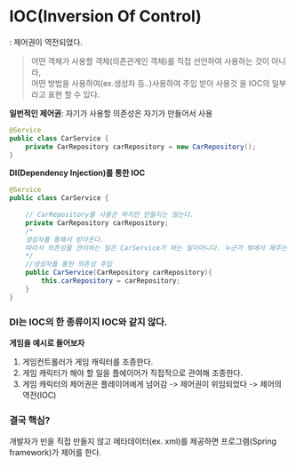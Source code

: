 # IOC(Inversion Of Control)
: 제어권이 역전되었다.  
>어떤 객체가 사용할 객체(의존관계인 객체)를 직접 선언하여 사용하는 것이 아니라,  
>어떤 방법을 사용하여(ex.생성자 등..)사용하여 주입 받아 사용것 을 IOC의 일부라고 표현 할 수 있다.

**일번적인 제어권**: 자기가 사용할 의존성은 자기가 만들어서 사용
```java
@Service
public class CarService {
	private CarRepository carRepository = new CarRepository();
}
```


**DI(Dependency Injection)를 통한 IOC**
```java
@Service
public class CarService {
	
    // CarRepository를 사용은 하지만 만들지는 않는다.
	private CarRepository carRepository;
    /*
    생성자를 통해서 받아온다.
    따라서 의존성을 관리하는 일은 CarService가 하는 일이아니다. 누군가 밖에서 해주는 것이다.
    */
    //생성자를 통한 의존성 주입 
    public CarService(CarRepository carRepository){
    	this.carRepository = carRepository;
    }
}
```
### DI는 IOC의 한 종류이지 IOC와 같지 않다.
**게임을 예시로 들어보자**
1. 게임컨트롤러가 게임 캐릭터를 조종한다.
2. 게임 캐릭터가 해야 할 일을 플에이어가 직접적으로 관여해 조종한다.
3. 게임 캐릭터의 제어권은 플레이어에게 넘어감 -> 제어권이 위임되었다 -> 제어의 역전(IOC)

### 결국 핵심?
개발자가 빈을 직접 만들지 않고 메타데이터(ex. xml)를 제공하면 프로그램(Spring framework)가 제어를 한다.